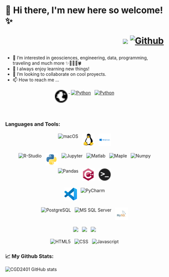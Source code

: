 # 👋 Hi there, I'm new here so welcome! ✨ <p align="right"> ![](https://visitor-badge.laobi.icu/badge?page_id=CGD2401.CGD2401) [![Github](https://img.shields.io/github/followers/CGD2401?label=Followers&logo=Github)](https://github.com/CGD2401) </p>


- 👀 I’m interested in geosciences, engineering, data, programming, traveling and much more ✨🧗🌋📸🍀
- 🌱 I always enjoy learning new things!
- 💞️ I’m looking to collaborate on cool proyects.
- 📫 How to reach me ...


<p align="center">
 <a href="https://cgd2401.github.io/" target="_blank" rel="noopener noreferrer"> <img src="https://raw.githubusercontent.com/iconic/open-iconic/master/svg/globe.svg" alt="Python" height="40" style="vertical-align:top; margin:4px"> </a>
 <a href="https://linkedin.com/in/CGD2401" target="_blank" rel="noopener noreferrer"> <img src="https://cdn.jsdelivr.net/npm/simple-icons@v3/icons/linkedin.svg" alt="Python" height="40" style="vertical-align:top; margin:4px"></a>
 <a href="mailto:CGD2401@gmail.com"> <img src="https://cdn.jsdelivr.net/npm/simple-icons@v3/icons/gmail.svg" alt="Python" height="40" style="vertical-align:top; margin:4px"></a>
</p>
<br/>

###  Languages and Tools:
<p align="center">
<img src="https://static.wikia.nocookie.net/logopedia/images/f/f5/ProductPageIcon_gen.png/revision/latest?cb=20200622204732" alt="macOS" height="40" style="vertical-align:top; margin:4px">
<img src="https://raw.githubusercontent.com/devicons/devicon/master/icons/linux/linux-original.svg" alt="Linux" height="40" style="vertical-align:top; margin:4px">
<img src="https://raw.githubusercontent.com/github/explore/80688e429a7d4ef2fca1e82350fe8e3517d3494d/topics/windows/windows.png" alt="Windows" height="40" style="vertical-align:top; margin:4px">
</p>
<p align="center">
<img src="https://www.rstudio.com/wp-content/uploads/2018/10/RStudio-Logo-flat.svg" alt="R-Studio" height="40" style="vertical-align:top; margin:4px"> 
<img src="https://raw.githubusercontent.com/devicons/devicon/master/icons/python/python-original.svg" alt="Python" height="40" style="vertical-align:top; margin:4px">
 <img src="https://upload.wikimedia.org/wikipedia/commons/3/38/Jupyter_logo.svg" alt="Jupyter" height="40" style="vertical-align:top; margin:4px"> 
<img src="https://upload.wikimedia.org/wikipedia/commons/2/21/Matlab_Logo.png" alt="Matlab" height="40" style="vertical-align:top; margin:4px">
<img src="https://www.maplesoft.com/images2015/resources/Maple/Maple_2015_logo.jpg" alt="Maple" height="40" style="vertical-align:top; margin:4px"> 
<img src="https://upload.wikimedia.org/wikipedia/commons/thumb/3/31/NumPy_logo_2020.svg/768px-NumPy_logo_2020.svg.png" alt="Numpy"  height="40" style="vertical-align:top; margin:4px"> 
<img src="https://pandas.pydata.org/static/img/pandas_mark.svg" alt="Pandas" height="40" style="vertical-align:top; margin:4px"> 
<img src="https://raw.githubusercontent.com/devicons/devicon/master/icons/cplusplus/cplusplus-original.svg" alt="C++" height="40" style="vertical-align:top; margin:4px">
 <img src="https://raw.githubusercontent.com/github/explore/80688e429a7d4ef2fca1e82350fe8e3517d3494d/topics/terminal/terminal.png" alt="Terminal" height="40" style="vertical-align:top; margin:4px">
</p>
<p align="center">
<img src="https://raw.githubusercontent.com/github/explore/80688e429a7d4ef2fca1e82350fe8e3517d3494d/topics/visual-studio-code/visual-studio-code.png" alt="VS Code" height="40" style="vertical-align:top; margin:4px">
<img src="https://upload.wikimedia.org/wikipedia/commons/1/1d/PyCharm_Icon.svg" alt="PyCharm" height="40" style="vertical-align:top; margin:4px"> 
</p>
<p align="center">
<img src="https://upload.wikimedia.org/wikipedia/commons/2/29/Postgresql_elephant.svg" alt="PostgreSQL" height="40" style="vertical-align:top; margin:4px">
<img src="https://cdn.freelogovectors.net/wp-content/uploads/2019/02/sql-server-logo.png" alt="MS SQL Server" height="40" style="vertical-align:top; margin:4px"> 
<img src="https://raw.githubusercontent.com/github/explore/80688e429a7d4ef2fca1e82350fe8e3517d3494d/topics/mysql/mysql.png" alt="MySQL" height="40" style="vertical-align:top; margin:4px">
</p>
<p align="center">
<img src="https://infinapps.com/wp-content/uploads/2018/10/mongodb-logo.png" height="40" style="vertical-align:top; margin:4px"> 
<img src="https://upload.wikimedia.org/wikipedia/commons/e/e5/Neo4j-logo_color.png" height="40" style="vertical-align:top; margin:4px"> 
<img src="https://upload.wikimedia.org/wikipedia/commons/5/5e/Cassandra_logo.svg" height="40" style="vertical-align:top; margin:4px"> 
</p>
<p align="center">
<img src="https://upload.wikimedia.org/wikipedia/commons/6/61/HTML5_logo_and_wordmark.svg" alt="HTML5" height="40" style="vertical-align:top; margin:4px">
<img src="https://upload.wikimedia.org/wikipedia/commons/d/d5/CSS3_logo_and_wordmark.svg" alt="CSS" height="40" style="vertical-align:top; margin:4px"> 
<img src="https://upload.wikimedia.org/wikipedia/commons/b/ba/Javascript_badge.svg" alt="Javascript" alt="Javascript" height="40" style="vertical-align:top; margin:4px">
</p>



### 📈 My Github Stats:
![CGD2401 GitHub stats](https://github-readme-stats.vercel.app/api?username=CGD2401&theme=cobalt&show_icons=true)









